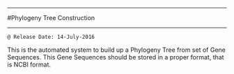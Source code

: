 
---------------------------------------
#Phylogeny Tree Construction
***************************************
	@ Release Date: 14-July-2016

This is the automated system to build up a Phylogeny Tree from set of Gene Sequences. This Gene Sequences should be stored in a proper format, that is NCBI format. 
